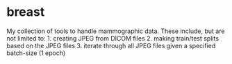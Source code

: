 # breast
My collection of tools to handle mammographic data.
These include, but are not limited to:
    1. creating JPEG from DICOM files
    2. making train/test splits based on the JPEG files
    3. iterate through all JPEG files given a specified batch-size (1 epoch)
    
